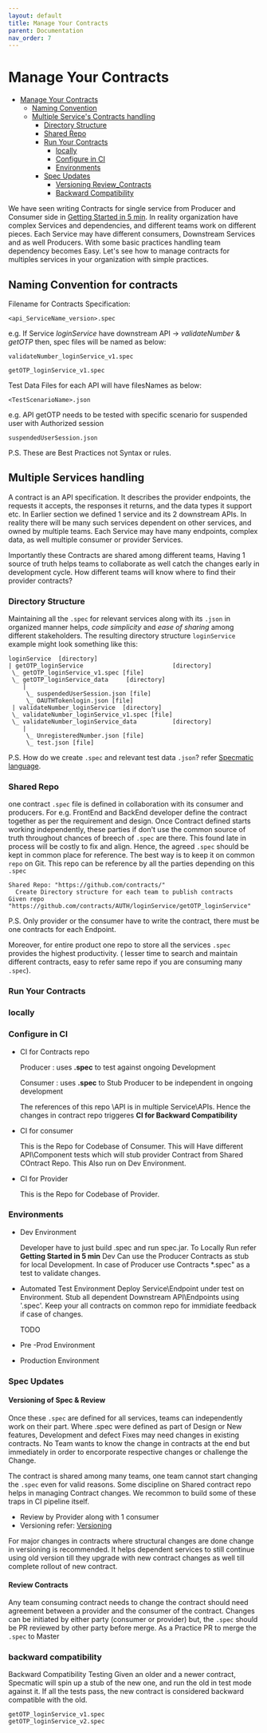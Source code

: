 ```yaml
---
layout: default
title: Manage Your Contracts
parent: Documentation
nav_order: 7
---
```

Manage Your Contracts
========

- [Manage Your Contracts](#manage-Contracts)
    - [Naming Convention](#naming-convention)
    - [Multiple Service's Contracts handling](#built-in-data-types)
      - [Directory Structure](#dir-structure)
      - [Shared Repo](#repo-shared-contracts)
      - [Run Your Contracts](#run-contracts)
        - [locally](#contracts-locally)
        - [Configure in CI](#configure-ci)
        - [Environments](#environments)
      - [Spec Updates](#spec-updates)
        - [Versioning Review_Contracts](#versioning-review-contracts)
        - [Backward Compatibility](#backward-compatibility)



We have seen writing Contracts for single service from Producer and Consumer side in [Getting Started in 5 min](/documentation/getting_started_programmatically.html).
In reality organization have complex Services and dependencies, and different teams work on different pieces. Each Service may have different consumers, Downstream Services and as well Producers.  With some basic practices handling team dependency becomes Easy. 
Let's see how to manage contracts for multiples services in your organization with simple practices.


## Naming Convention for contracts

Filename for Contracts Specification: 
```gherkin
<api_ServiceName_version>.spec
```
e.g. If Service *loginService* have downstream API -> *validateNumber* & *getOTP* then, spec files will be named as below:

```gherkin
validateNumber_loginService_v1.spec

getOTP_loginService_v1.spec
```

Test Data Files for each API will have filesNames as below:
```gherkin
<TestScenarioName>.json
```

e.g.
API getOTP needs to be tested with specific scenario for suspended user with Authorized session 
```gherkin
suspendedUserSession.json
```
P.S. These are Best Practices not Syntax or rules.

## Multiple Services handling

A contract is an API specification. It describes the provider endpoints, the requests it accepts, the responses it returns, and the data types it support etc.
In Earlier section we defined 1 service and its 2 downstream APIs. In reality there will be many such services dependent on other services, and owned by multiple teams.
Each Service may have many endpoints, complex data, as well multiple consumer or provider Services.

Importantly these Contracts are shared among different teams, Having 1 source of truth helps teams to collaborate as well catch the changes early in development cycle.
How different teams will know where to find their provider contracts?

### Directory Structure
Maintaining all the `.spec` for relevant services along with its `.json` in organized manner helps, *code simplicity* and *ease of sharing* among different stakeholders.
The resulting directory structure `loginService` example might look something like this:

```
loginService  [directory]
| getOTP_loginService                         [directory]
 \_ getOTP_loginService_v1.spec [file]
 \_ getOTP_loginService_data     [directory]
    |
     \_ suspendedUserSession.json [file]
     \_ OAUTHTokenlogin.json [file]
 | validateNumber_loginService  [directory]
 \_ validateNumber_loginService_v1.spec [file]
 \_ validateNumber_loginService_data          [directory]
    |
     \_ UnregisteredNumber.json [file]
     \_ test.json [file]    
```
P.S. How do we create `.spec` and relevant test data `.json`?
refer [Specmatic language](/documentation/language.html).








### Shared Repo

one contract `.spec` file is defined in collaboration with its consumer and producers. For e.g. FrontEnd and BackEnd developer define the contract together as per the requirement and design.
Once Contract defined starts working independently, these parties if don't use the common source of truth throughout chances of breech of `.spec` are there.
This found late in process will be costly to fix and align.
Hence, the agreed `.spec` should be kept in common place for reference. The best way is to keep it on common `repo` on Git.
This repo can be reference by all the parties depending on this `.spec`

```gherkin
Shared Repo: "https://github.com/contracts/"
  Create Directory structure for each team to publish contracts
Given repo "https://github.com/contracts/AUTH/loginService/getOTP_loginService"
```
P.S. Only provider or the consumer have to write the contract, there must be one contracts for each Endpoint.

Moreover, for entire product one repo to store all the services `.spec` provides the highest productivity.
( lesser time to search and maintain different contracts, easy to refer same repo if you are consuming many `.spec`).



### Run Your Contracts

### locally

### Configure in CI
- CI for Contracts repo

  Producer : uses <b>.spec</b> to test against ongoing Development

  Consumer : uses <b>.spec</b> to Stub Producer to be independent in ongoing development

  The references of this repo \API is in multiple Service\APIs. Hence the changes in contract repo triggeres
  <b>CI for Backward Compatibility</b>


- CI for consumer

  This is the Repo for Codebase of Consumer. This will Have different API\Component tests which will stub provider Contract from Shared COntract Repo.
  This Also run on Dev Environment.

- CI for Provider

  This is the Repo for Codebase of Provider.

### Environments
- Dev Environment

  Developer have to just build .spec and run spec.jar. To Locally Run refer <b> Getting Started in 5 min</b>
  Dev Can use the Producer Contracts as stub for local Development. In case of Producer use Contracts *.spec" as a test to validate changes.

- Automated Test Environment
  Deploy Service\Endpoint under test on Environment. Stub all dependent Downstream API\Endpoints using '.spec'.
  Keep your all contracts on common repo for immidiate feedback if case of changes.

  TODO
- Pre -Prod Environment
- Production Environment


### Spec Updates

#### Versioning of Spec & Review
Once these `.spec` are defined for all services, teams can independently work on their part.
Where .spec were defined as part of Design or New features,  Development and defect Fixes may need changes in existing contracts. No Team wants to know the change in contracts at the end but immediately in order to encorporate respective changes or challenge the Change.

The contract is shared among many teams, one team cannot start changing the `.spec` even for valid reasons. Some discipline on Shared contract repo helps in managing Contract changes. We recommon to build some of these traps in CI pipeline itself.

*   Review by Provider along with 1 consumer
*   Versioning refer: [Versioning](documentation/Versioning.html)

For major changes in contracts where structural changes are done change in versioning is recommended.
    It helps dependent services to still continue using old version till they upgrade with new contract changes as well till complete rollout of new contract.

#### Review Contracts
Any team consuming contract needs to change the contract should need agreement between a provider and the consumer of the contract.
Changes can be initiated by either party (consumer or provider) but, the `.spec` should be PR reviewed by other party before merge.
As a Practice PR to merge the `.spec` to Master


### backward compatibility
Backward Compatibility Testing
Given an older and a newer contract, Specmatic will spin up a stub of the new one, and run the old in test mode against it. If all the tests pass, the new contract is considered backward compatible with the old.


```gherkin
getOTP_loginService_v1.spec
getOTP_loginService_v2.spec
```




